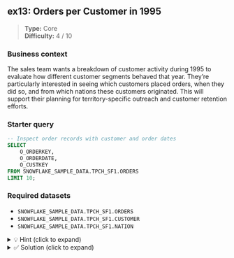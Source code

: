 ## ex13: Orders per Customer in 1995

> **Type:** Core  
> **Difficulty:** 4 / 10

### Business context
The sales team wants a breakdown of customer activity during 1995 to evaluate how different customer segments behaved that year. They’re particularly interested in seeing which customers placed orders, when they did so, and from which nations these customers originated. This will support their planning for territory-specific outreach and customer retention efforts.

### Starter query
```sql
-- Inspect order records with customer and order dates
SELECT
    O_ORDERKEY,
    O_ORDERDATE,
    O_CUSTKEY
FROM SNOWFLAKE_SAMPLE_DATA.TPCH_SF1.ORDERS
LIMIT 10;
```

### Required datasets

* `SNOWFLAKE_SAMPLE_DATA.TPCH_SF1.ORDERS`
* `SNOWFLAKE_SAMPLE_DATA.TPCH_SF1.CUSTOMER`
* `SNOWFLAKE_SAMPLE_DATA.TPCH_SF1.NATION`

<details>
<summary>💡 Hint (click to expand)</summary>

#### How to think about it

You’ll need to join `ORDERS` to `CUSTOMER` to get customer names and segments, and then link `CUSTOMER` to `NATION` using the foreign key `C_NATIONKEY`. Use a `WHERE` clause to filter for orders placed in 1995 using the `O_ORDERDATE` column.

#### Helpful SQL concepts

`INNER JOIN`, `WHERE`, `DATE` filtering

```sql
SELECT …
FROM table1
JOIN table2 ON table1.key = table2.key
WHERE date_column BETWEEN '1995-01-01' AND '1995-12-31';
```

</details>

<details>
<summary>✅ Solution (click to expand)</summary>

#### Working query

```sql
SELECT
    C.C_NAME,
    N.N_NAME AS nation,
    O.O_ORDERDATE,
    O.O_ORDERKEY
FROM SNOWFLAKE_SAMPLE_DATA.TPCH_SF1.ORDERS O
JOIN SNOWFLAKE_SAMPLE_DATA.TPCH_SF1.CUSTOMER C
    ON O.O_CUSTKEY = C.C_CUSTKEY
JOIN SNOWFLAKE_SAMPLE_DATA.TPCH_SF1.NATION N
    ON C.C_NATIONKEY = N.N_NATIONKEY
WHERE O.O_ORDERDATE BETWEEN '1995-01-01' AND '1995-12-31';
```

#### Why this works

The query connects orders with their customers and then links each customer to their corresponding nation. The `WHERE` clause restricts results to only orders placed in 1995. This gives a clear view of customer-level order activity across countries within the specified time frame.

#### Business answer

You now have a full list of 1995 customer orders, including customer name and nation — ideal for analyzing regional trends and customer behavior that year.

#### Take-aways

* Use `INNER JOIN` to combine data across related tables.
* `WHERE` filters rows **before aggregation**, ideal for limiting data early.
* Always match foreign keys (`*_KEY`) correctly to avoid cartesian joins or broken filters.

</details>
